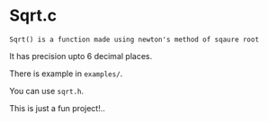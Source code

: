 # Sqrt.c

`Sqrt() is a function made using newton's method of sqaure root`

It has precision upto 6 decimal places.

There is example in `examples/`.

You can use ``sqrt.h``.

This is just a fun project!..
